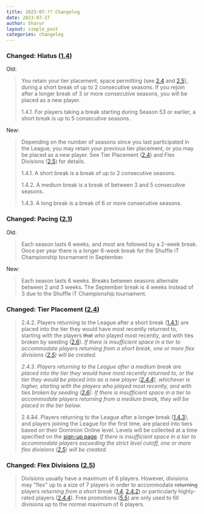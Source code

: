 ```yaml
---
title: 2023-07-?? Changelog
date: 2023-07-27
author: Sharur
layout: simple_post
categories: changelog
---
```

### Changed: Hiatus ([1.4](/rules#1.4))

Old:
> You retain your tier placement, space permitting (see [2.4](#2.4) and [2.5](#2.5)), during a short break of up to 2 consecutive seasons. If you rejoin after a longer break of 3 or more consecutive seasons, you will be placed as a new player.
>
> 1.4.1. For players taking a break starting during Season 53 or earlier, a short break is up to 5 consecutive seasons.

New:
> Depending on the number of seasons since you last participated in the League, you may retain your previous tier placement, or you may be placed as a new player. See Tier Placement ([2.4](#2.4)) and Flex Divisions ([2.5](#2.5)) for details.
>
> 1.4.1. A short break is a break of up to 2 consecutive seasons.
>
> 1.4.2. A medium break is a break of between 3 and 5 consecutive seasons.
>
> 1.4.3. A long break is a break of 6 or more consecutive seasons.

### Changed: Pacing ([2.1](/rules#2.1))

Old:
> Each season lasts 6 weeks, and most are followed by a 2-week break. Once per year there is a longer 6-week break for the Shuffle iT Championship tournament in September.

New:
> Each season lasts 6 weeks. Breaks between seasons alternate between 2 and 3 weeks. The September break is 4 weeks instead of 3 due to the Shuffle iT Championship tournament.

### Changed: Tier Placement ([2.4](/rules#2.4))

> 2.4.2. Players returning to the League after a short break ([1.4.1](#1.4.1)) are placed into the tier they would have most recently returned to, starting with the players ~~that~~ *who* played most recently, and with ties broken by seeding ([2.6](#2.6)). *If there is insufficient space in a tier to accommodate players returning from a short break, one or more flex divisions ([2.5](#2.5)) will be created.*
>
> *2.4.3. Players returning to the League after a medium break are placed into the tier they would have most recently returned to, or the tier they would be placed into as a new player ([2.4.4](#2.4.4)), whichever is higher, starting with the players who played most recently, and with ties broken by seeding ([2.6](#2.6)). If there is insufficient space in a tier to accommodate players returning from a medium break, they will be placed in the tier below.*
>
> 2.4.~~3~~*4*. Players returning to the League after a long~~er~~ break ([1.4.3](#1.4.3)), and players joining the League for the first time, are placed into tiers based on their Dominion Online level. Levels will be collected at a time specified on the [sign-up page](/sign-ups). *If there is insufficient space in a tier to accommodate players exceeding the strict level cutoff, one or more flex divisions ([2.5](#2.5)) will be created.*

### Changed: Flex Divisions ([2.5](/rules#2.5))

> Divisions usually have a maximum of 6 players. However, divisions may "flex" up to a size of 7 players in order to accommodate ~~returning~~ players *returning from a short break ([1.4](#1.4),* [2.4.2](#2.4.2)) or particularly highly-rated players ([2.4.4](#2.4.4)). Free promotions ([5.5](#5.5)) are only used to fill divisions up to the normal maximum of 6 players.